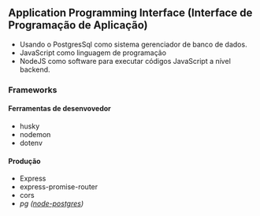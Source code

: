 ## Application Programming Interface (Interface de Programação de Aplicação)

- Usando o PostgresSql como sistema gerenciador de banco de dados.
- JavaScript como linguagem de programação
- NodeJS como software para executar códigos JavaScript a nível backend.

### Frameworks

#### Ferramentas de desenvovedor

- husky
- nodemon
- dotenv

#### Produção

- Express
- express-promise-router
- cors
- _pg ([node-postgres](https://node-postgres.com/))_
